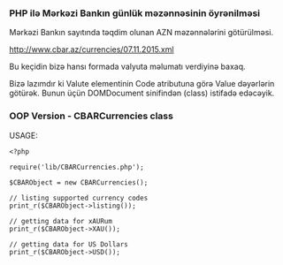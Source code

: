 ### PHP ilə Mərkəzi Bankın günlük məzənnəsinin öyrənilməsi
Mərkəzi Bankın sayıtında təqdim olunan AZN məzənnələrini götürülməsi.

http://www.cbar.az/currencies/07.11.2015.xml

Bu keçidin bizə hansı formada valyuta məlumatı verdiyinə baxaq.


Bizə lazımdır ki Valute elementinin Code atributuna görə Value dəyərlərin götürək.
Bunun üçün DOMDocument sinifindən (class) istifadə edəcəyik.


### OOP Version - CBARCurrencies class

USAGE:

```
<?php

require('lib/CBARCurrencies.php');

$CBARObject = new CBARCurrencies();

// listing supported currency codes
print_r($CBARObject->listing());

// getting data for xAURum
print_r($CBARObject->XAU());

// getting data for US Dollars
print_r($CBARObject->USD());
```

